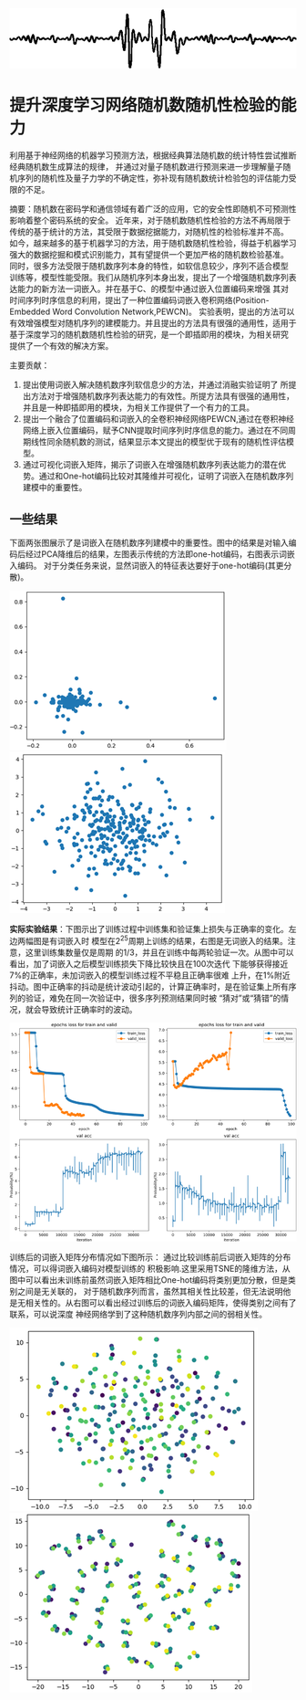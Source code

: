 ![](assets/time-series.gif)

# 提升深度学习网络随机数随机性检验的能力
利用基于神经网络的机器学习预测方法，根据经典算法随机数的统计特性尝试推断经典随机数生成算法的规律，
并通过对量子随机数进行预测来进一步理解量子随机序列的随机性及量子力学的不确定性，弥补现有随机数统计检验包的评估能力受限的不足。

摘要：随机数在密码学和通信领域有着广泛的应用，它的安全性即随机不可预测性影响着整个密码系统的安全。
近年来，对于随机数随机性检验的方法不再局限于传统的基于统计的方法，其受限于数据挖据能力，对随机性的检验标准并不高。
如今，越来越多的基于机器学习的方法，用于随机数随机性检验，得益于机器学习强大的数据挖掘和模式识别能力，其有望提供一个更加严格的随机数检验基准。
同时，很多方法受限于随机数序列本身的特性，如软信息较少，序列不适合模型 训练等，模型性能受限。我们从随机序列本身出发，提出了一个增强随机数序列表达能力的新方法一词嵌入。并在基于C、的模型中通过嵌入位置编码来增强
其对时间序列时序信息的利用，提出了一种位置编码词嵌入卷积网络(Position-Embedded Word Convolution Network,PEWCN)。
实验表明，提出的方法可以有效增强模型对随机序列的建模能力。并且提出的方法具有很强的通用性，适用于基于深度学习的随机数随机性检验的研究，是一个即插即用的模块，为相关研究 提供了一个有效的解决方案。


主要贡献：
1. 提出使用词嵌入解决随机数序列软信息少的方法，并通过消融实验证明了
所提出方法对于增强随机数序列表达能力的有效性。所提方法具有很强的通用性，并且是一种即插即用的模块，为相关工作提供了一个有力的工具。
2. 提出一个融合了位置编码和词嵌入的全卷积神经网络PEWCN,通过在卷积神经网络上嵌入位置编码，赋予CNN提取时间序列时序信息的能力。通过在不同周期线性同余随机数的测试，结果显示本文提出的模型优于现有的随机性评估模型。
3. 通过可视化词嵌入矩阵，揭示了词嵌入在增强随机数序列表达能力的潜在优势。通过和One-hot编码比较对其隆维并可视化，证明了词嵌入在随机数序列
建模中的重要性。



## 一些结果
下面两张图展示了是词嵌入在随机数序列建模中的重要性。图中的结果是对输入编码后经过PCA降维后的结果，左图表示传统的方法即one-hot编码，右图表示词嵌入编码。
对于分类任务来说，显然词嵌入的特征表达要好于one-hot编码(其更分散)。

![img.png](assets/img.png)
![img_1.png](assets/img_1.png)

**实际实验结果**：下图示出了训练过程中训练集和验证集上损失与正确率的变化。左边两幅图是有词嵌入时 模型在$2^25$周期上训练的结果，右图是无词嵌入的结果。注意，这里训练集数量仅是周期
的1/3，并且在训练中每两轮验证一次。从图中可以看出，加了词嵌入之后模型训练损失下降比较快且在100次迭代 下能够获得接近7%的正确率，未加词嵌入的模型训练过程不平稳且正确率很难
上升，在1%附近抖动。图中正确率的抖动是统计波动引起的，计算正确率时，是在验证集上所有序列的验证，难免在同一次验证中，很多序列预测结果同时被
“猜对”或“猜错”的情况，就会导致统计正确率时的波动。

![img.png](assets/result.png)



训练后的词嵌入矩阵分布情况如下图所示：
通过比较训练前后词嵌入矩阵的分布情况，可以得词嵌入编码对模型训练的
积极影响.这里采用TSNE的隆维方法，从图中可以看出未训练前虽然词嵌入矩阵相比One-hot编码将类别更加分散，但是类别之间是无关联的，
对于随机数序列而言，虽然其相关性比较差，但无法说明他是无相关性的。从右图可以看出经过训练后的词嵌入编码矩阵，使得类别之间有了联系，可以说深度
神经网络学到了这种随机数序列内部之间的弱相关性。

![img.png](assets/img11.png)
![img_1.png](assets/img_12.png)

